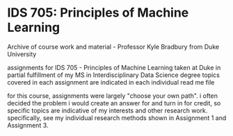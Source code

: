 # IDS 705: Principles of Machine Learning

Archive of course work and material - Professor Kyle Bradbury from Duke University

assignments for IDS 705 - Principles of Machine Learning taken at Duke in partial fulfillment of my MS in Interdisciplinary Data Science degree topics covered in each assignment are indicated in each individual read me file

for this course, assignments were largely "choose your own path". i often decided the problem i would create an answer for and turn in for credit, so specific topics are indicative of my interests and other research work. specifically, see my individual research methods shown in Assignment 1 and Assignment 3.
